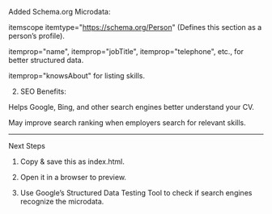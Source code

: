 Added Schema.org Microdata:

itemscope itemtype="https://schema.org/Person" (Defines this section as a person’s profile).

itemprop="name", itemprop="jobTitle", itemprop="telephone", etc., for better structured data.

itemprop="knowsAbout" for listing skills.



2. SEO Benefits:

Helps Google, Bing, and other search engines better understand your CV.

May improve search ranking when employers search for relevant skills.





---

Next Steps

1. Copy & save this as index.html.


2. Open it in a browser to preview.


3. Use Google’s Structured Data Testing Tool to check if search engines recognize the microdata.
